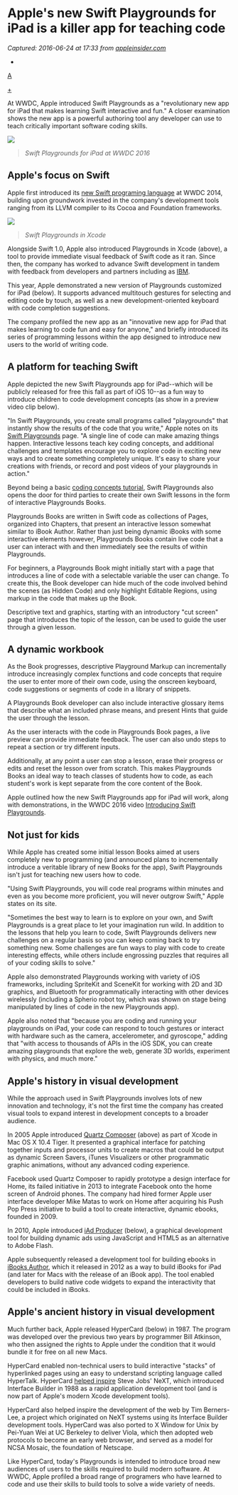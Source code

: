 # Apple's new Swift Playgrounds for iPad is a killer app for teaching code

_Captured: 2016-06-24 at 17:33 from [appleinsider.com](http://appleinsider.com/articles/16/06/22/apples-new-swift-playgrounds-for-ipad-is-a-killer-app-for-teaching-code)_

-

[A](http://appleinsider.com/articles/16/06/22/apples-new-swift-playgrounds-for-ipad-is-a-killer-app-for-teaching-code)

[+](http://appleinsider.com/articles/16/06/22/apples-new-swift-playgrounds-for-ipad-is-a-killer-app-for-teaching-code)

At WWDC, Apple introduced Swift Playgrounds as a "revolutionary new app for iPad that makes learning Swift interactive and fun." A closer examination shows the new app is a powerful authoring tool any developer can use to teach critically important software coding skills.

![](http://photos.appleinsidercdn.com/gallery/17207-14467-capture44-l.jpg)

> _Swift Playgrounds for iPad at WWDC 2016_

## Apple's focus on Swift

Apple first introduced its [new Swift programing language](http://appleinsider.com/articles/14/06/04/apples-top-secret-swift-language-grew-from-work-to-sustain-objective-c-which-it-now-aims-to-replace) at WWDC 2014, building upon groundwork invested in the company's development tools ranging from its LLVM compiler to its Cocoa and Foundation frameworks.

![](http://photos.appleinsidercdn.com/swift-playground.jpg)

> _Swift Playgrounds in Xcode_

Alongside Swift 1.0, Apple also introduced Playgrounds in Xcode (above), a tool to provide immediate visual feedback of Swift code as it ran. Since then, the company has worked to advance Swift development in tandem with feedback from developers and partners including as [IBM](http://appleinsider.com/articles/16/02/22/ibm-brings-apples-swift-to-the-cloud-simplifying-enterprise-app-development).

This year, Apple demonstrated a new version of Playgrounds customized for iPad (below). It supports advanced multitouch gestures for selecting and editing code by touch, as well as a new development-oriented keyboard with code completion suggestions.

The company profiled the new app as an "innovative new app for iPad that makes learning to code fun and easy for anyone," and briefly introduced its series of programming lessons within the app designed to introduce new users to the world of writing code.

## A platform for teaching Swift

Apple depicted the new Swift Playgrounds app for iPad--which will be publicly released for free this fall as part of iOS 10--as a fun way to introduce children to code development concepts (as show in a preview video clip below).

"In Swift Playgrounds, you create small programs called "playgrounds" that instantly show the results of the code that you write," Apple notes on its [Swift Playgrounds](http://www.apple.com/swift/playgrounds/) page. "A single line of code can make amazing things happen. Interactive lessons teach key coding concepts, and additional challenges and templates encourage you to explore code in exciting new ways and to create something completely unique. It's easy to share your creations with friends, or record and post videos of your playgrounds in action."

Beyond being a basic [coding concepts tutorial](http://appleinsider.com/articles/16/06/13/apple-brings-coding-to-the-ipad-with-swift-playground), Swift Playgrounds also opens the door for third parties to create their own Swift lessons in the form of interactive Playgrounds Books.

Playgrounds Books are written in Swift code as collections of Pages, organized into Chapters, that present an interactive lesson somewhat similar to iBook Author. Rather than just being dynamic iBooks with some interactive elements however, Playgrounds Books contain live code that a user can interact with and then immediately see the results of within Playgrounds.

For beginners, a Playgrounds Book might initially start with a page that introduces a line of code with a selectable variable the user can change. To create this, the Book developer can hide much of the code involved behind the scenes (as Hidden Code) and only highlight Editable Regions, using markup in the code that makes up the Book.

Descriptive text and graphics, starting with an introductory "cut screen" page that introduces the topic of the lesson, can be used to guide the user through a given lesson.

## A dynamic workbook

As the Book progresses, descriptive Playground Markup can incrementally introduce increasingly complex functions and code concepts that require the user to enter more of their own code, using the onscreen keyboard, code suggestions or segments of code in a library of snippets.

A Playgrounds Book developer can also include interactive glossary items that describe what an included phrase means, and present Hints that guide the user through the lesson.

As the user interacts with the code in Playgrounds Book pages, a live preview can provide immediate feedback. The user can also undo steps to repeat a section or try different inputs.

Additionally, at any point a user can stop a lesson, erase their progress or edits and reset the lesson over from scratch. This makes Playgrounds Books an ideal way to teach classes of students how to code, as each student's work is kept separate from the core content of the Book.

Apple outlined how the new Swift Playgrounds app for iPad will work, along with demonstrations, in the WWDC 2016 video [Introducing Swift Playgrounds](https://developer.apple.com/videos/play/wwdc2016/408/).

## Not just for kids

While Apple has created some initial lesson Books aimed at users completely new to programming (and announced plans to incrementally introduce a veritable library of new Books for the app), Swift Playgrounds isn't just for teaching new users how to code.

"Using Swift Playgrounds, you will code real programs within minutes and even as you become more proficient, you will never outgrow Swift," Apple states on its site.

"Sometimes the best way to learn is to explore on your own, and Swift Playgrounds is a great place to let your imagination run wild. In addition to the lessons that help you learn to code, Swift Playgrounds delivers new challenges on a regular basis so you can keep coming back to try something new. Some challenges are fun ways to play with code to create interesting effects, while others include engrossing puzzles that requires all of your coding skills to solve."

Apple also demonstrated Playgrounds working with variety of iOS frameworks, including SpriteKit and SceneKit for working with 2D and 3D graphics, and Bluetooth for programmatically interacting with other devices wirelessly (including a Spherio robot toy, which was shown on stage being manipulated by lines of code in the new Playgrounds app).

Apple also noted that "because you are coding and running your playgrounds on iPad, your code can respond to touch gestures or interact with hardware such as the camera, accelerometer, and gyroscope," adding that "with access to thousands of APIs in the iOS SDK, you can create amazing playgrounds that explore the web, generate 3D worlds, experiment with physics, and much more."

## Apple's history in visual development

While the approach used in Swift Playgrounds involves lots of new innovation and technology, it's not the first time the company has created visual tools to expand interest in development concepts to a broader audience.

In 2005 Apple introduced [Quartz Composer](http://appleinsider.com/articles/13/04/11/facebook-home-for-android-developed-with-apples-quartz-composer) (above) as part of Xcode in Mac OS X 10.4 Tiger. It presented a graphical interface for patching together inputs and processor units to create macros that could be output as dynamic Screen Savers, iTunes Visualizers or other programmatic graphic animations, without any advanced coding experience.

Facebook used Quartz Composer to rapidly prototype a design interface for Home, its failed initiative in 2013 to integrate Facebook onto the home screen of Android phones. The company had hired former Apple user interface developer Mike Matas to work on Home after acquiring his Push Pop Press initiative to build a tool to create interactive, dynamic ebooks, founded in 2009.

In 2010, Apple introduced [iAd Producer](http://appleinsider.com/articles/10/12/20/apple_positions_iad_producer_as_adobe_flash_alternative) (below), a graphical development tool for building dynamic ads using JavaScript and HTML5 as an alternative to Adobe Flash.

Apple subsequently released a development tool for building ebooks in [iBooks Author](http://appleinsider.com/articles/12/01/23/inside_apples_efforts_to_expand_ipad_content_with_ibooks_author_), which it released in 2012 as a way to build iBooks for iPad (and later for Macs with the release of an iBook app). The tool enabled developers to build native code widgets to expand the interactivity that could be included in iBooks.

## Apple's ancient history in visual development

Much further back, Apple released HyperCard (below) in 1987. The program was developed over the previous two years by programmer Bill Atkinson, who then assigned the rights to Apple under the condition that it would bundle it for free on all new Macs.

HyperCard enabled non-technical users to build interactive "stacks" of hyperlinked pages using an easy to understand scripting language called HyperTalk. HyperCard [helped inspire](http://appleinsider.com/articles/07/10/18/road_to_mac_os_x_leopard_safari_3_0) Steve Jobs' NeXT, which introduced Interface Builder in 1988 as a rapid application development tool (and is now part of Apple's modern Xcode development tools).

HyperCard also helped inspire the development of the web by Tim Berners-Lee, a project which originated on NeXT systems using its Interface Builder development tools. HyperCard was also ported to X Window for Unix by Pei-Yuan Wei at UC Berkeley to deliver Viola, which then adopted web protocols to become an early web browser, and served as a model for NCSA Mosaic, the foundation of Netscape.

Like HyperCard, today's Playgrounds is intended to introduce broad new audiences of users to the skills required to build modern software. At WWDC, Apple profiled a broad range of programers who have learned to code and use their skills to build tools to solve a wide variety of needs.
